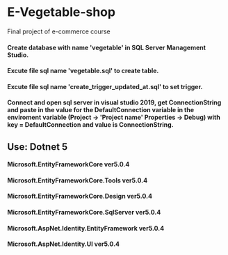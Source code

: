 # E-Vegetable-shop
Final project of e-commerce course

#### Create database with name 'vegetable' in SQL Server Management Studio.<br/>
#### Excute file sql name 'vegetable.sql' to create table.<br/>
#### Excute file sql name 'create_trigger_updated_at.sql' to set trigger.<br/>
#### Connect and open sql server in visual studio 2019, get ConnectionString and paste in the value for the DefaultConnection variable in the enviroment variable (Project -> 'Project name' Properties -> Debug) with key = DefaultConnection and value is ConnectionString.<br/>
## Use: Dotnet 5<br/>
#### Microsoft.EntityFrameworkCore ver5.0.4 <br/>
#### Microsoft.EntityFrameworkCore.Tools ver5.0.4<br/>
#### Microsoft.EntityFrameworkCore.Design ver5.0.4<br/>
#### Microsoft.EntityFrameworkCore.SqlServer ver5.0.4
#### Microsoft.AspNet.Identity.EntityFramework ver5.0.4
#### Microsoft.AspNet.Identity.UI ver5.0.4
